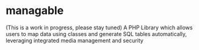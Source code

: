 managable
=========

(This is a work in progress, please stay tuned) A PHP Library which allows users to map data using classes and generate SQL tables automatically, leveraging integrated media management and security
